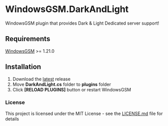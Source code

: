 # WindowsGSM.DarkAndLight
WindowsGSM plugin that provides Dark &amp; Light Dedicated server support!

## Requirements
[WindowsGSM](https://github.com/WindowsGSM/WindowsGSM) >= 1.21.0

## Installation
1. Download the [latest](https://github.com/1stian/WindowsGSM.DarkAndLight/releases/latest) release
1. Move **DarkAndLight.cs** folder to **plugins** folder
1. Click **[RELOAD PLUGINS]** button or restart WindowsGSM

### License
This project is licensed under the MIT License - see the [LICENSE.md](https://github.com/1stian/WindowsGSM.DarkAndLight/blob/master/LICENSE) file for details
